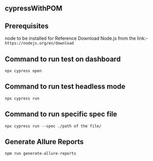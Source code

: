## cypressWithPOM

## Prerequisites
node to be installed 
  for Reference Download Node.js from the link:- 
  `https://nodejs.org/en/download`

## Command to run test on dashboard
`npx cypress open`

## Command to run test headless mode 
`npx cypress run`

## Command to run specific spec file
`npx cypress run --spec ./path of the file/`

## Generate Allure Reports
`npm run generate-allure-reports` 
